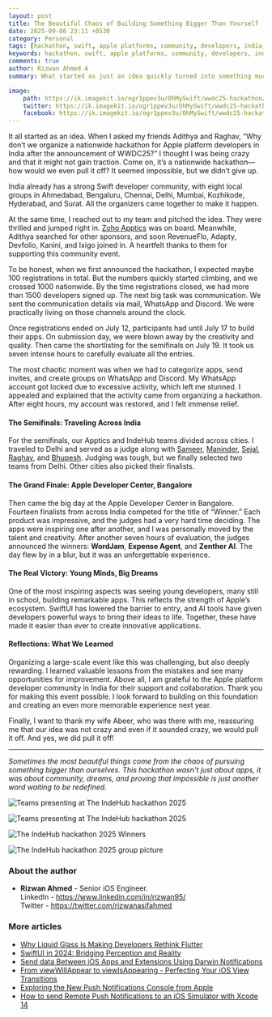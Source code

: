 ```yaml
---
layout: post
title: The Beautiful Chaos of Building Something Bigger Than Yourself
date: 2025-09-06 23:11 +0530
category: Personal
tags: [hackathon, swift, apple platforms, community, developers, india, wwdc25]
keywords: hackathon, swift, apple platforms, community, developers, india, wwdc, apple developer center, bangalore
comments: true
author: Rizwan Ahmed A
summary: What started as just an idea quickly turned into something much bigger. The story of organizing India's nationwide hackathon for Apple platform developers - from crazy suggestion to inspiring reality.

image:
    path: https://ik.imagekit.io/ogr1ppev3u/OhMySwift/wwdc25-hackathon/facebook.png
    twitter: https://ik.imagekit.io/ogr1ppev3u/OhMySwift/wwdc25-hackathon/twitter.png
    facebook: https://ik.imagekit.io/ogr1ppev3u/OhMySwift/wwdc25-hackathon/facebook.png
---
```


It all started as an idea. When I asked my friends Adithya and Raghav, “Why don’t we organize a nationwide hackathon for Apple platform developers in India after the announcement of WWDC25?” I thought I was being crazy and that it might not gain traction. Come on, it’s a nationwide hackathon—how would we even pull it off? It seemed impossible, but we didn’t give up. 

India already has a strong Swift developer community, with eight local groups in Ahmedabad, Bengaluru, Chennai, Delhi, Mumbai, Kozhikode, Hyderabad, and Surat. All the organizers came together to make it happen.

At the same time, I reached out to my team and pitched the idea. They were thrilled and jumped right in. [Zoho Apptics](https://zoho.com/apptics) was on board. Meanwhile, Adithya searched for other sponsors, and soon RevenueFlo, Adapty, Devfolio, Kanini, and Ixigo joined in. A heartfelt thanks to them for supporting this community event.

To be honest, when we first announced the hackathon, I expected maybe 100 registrations in total. But the numbers quickly started climbing, and we crossed 1000 nationwide. By the time registrations closed, we had more than 1500 developers signed up. The next big task was communication. We sent the communication details via mail, WhatsApp and Discord. We were practically living on those channels around the clock.

Once registrations ended on July 12, participants had until July 17 to build their apps. On submission day, we were blown away by the creativity and quality. Then came the shortlisting for the semifinals on July 19. It took us seven intense hours to carefully evaluate all the entries.

The most chaotic moment was when we had to categorize apps, send invites, and create groups on WhatsApp and Discord. My WhatsApp account got locked due to excessive activity, which left me stunned. I appealed and explained that the activity came from organizing a hackathon. After eight hours, my account was restored, and I felt immense relief.

#### The Semifinals: Traveling Across India

For the semifinals, our Apptics and IndeHub teams divided across cities. I traveled to Delhi and served as a judge along with [Sameer](https://www.linkedin.com/in/sameer-rajadnya/), [Maninder](https://www.linkedin.com/in/manindersinghh/), [Sejal](https://www.linkedin.com/in/sejallkhanna/), [Raghav](https://www.linkedin.com/in/sforsethi/), and [Bhupesh](https://www.linkedin.com/in/bhupesh-pruthi-365b5319a/). Judging was tough, but we finally selected two teams from Delhi. Other cities also picked their finalists.

#### The Grand Finale: Apple Developer Center, Bangalore

Then came the big day at the Apple Developer Center in Bangalore. Fourteen finalists from across India competed for the title of “Winner.” Each product was impressive, and the judges had a very hard time deciding. The apps were inspiring one after another, and I was personally moved by the talent and creativity. After another seven hours of evaluation, the judges announced the winners: **WordJam**, **Expense Agent**, and **Zenther AI**. The day flew by in a blur, but it was an unforgettable experience.

#### The Real Victory: Young Minds, Big Dreams

One of the most inspiring aspects was seeing young developers, many still in school, building remarkable apps. This reflects the strength of Apple’s ecosystem. SwiftUI has lowered the barrier to entry, and AI tools have given developers powerful ways to bring their ideas to life. Together, these have made it easier than ever to create innovative applications.

#### Reflections: What We Learned

Organizing a large-scale event like this was challenging, but also deeply rewarding. I learned valuable lessons from the mistakes and see many opportunities for improvement. Above all, I am grateful to the Apple platform developer community in India for their support and collaboration. Thank you for making this event possible. I look forward to building on this foundation and creating an even more memorable experience next year.

Finally, I want to thank my wife Abeer, who was there with me, reassuring me that our idea was not crazy and even if it sounded crazy, we would pull it off. And yes, we did pull it off!

---

*Sometimes the most beautiful things come from the chaos of pursuing something bigger than ourselves. This hackathon wasn't just about apps, it was about community, dreams, and proving that impossible is just another word waiting to be redefined.*

![Teams presenting at The IndeHub hackathon 2025](https://ik.imagekit.io/ogr1ppev3u/IndeHub/IMG_4861_5yQs_Q-JK.jpg?updatedAt=1757234779122&style=centerme)

![Teams presenting at The IndeHub hackathon 2025](https://ik.imagekit.io/ogr1ppev3u/IndeHub/IMG_2209_2cYRRfDQv4.jpg?updatedAt=1757234762226&style=centerme)

![The IndeHub hackathon 2025 Winners](https://ik.imagekit.io/ogr1ppev3u/IndeHub/IMG_2252_Q-fiqjsHY.jpeg?updatedAt=1757234737669&style=centerme)

![The IndeHub hackathon 2025 group picture](https://ik.imagekit.io/ogr1ppev3u/IndeHub/IMG_8372_1ZOz42yAs.jpeg?updatedAt=1757234798144&style=centerme)


### About the author

- **Rizwan Ahmed** - Senior iOS Engineer. 
<br> LinkedIn - <https://www.linkedin.com/in/rizwan95/>
<br> Twitter - <https://twitter.com/rizwanasifahmed>

### More articles

- [Why Liquid Glass Is Making Developers Rethink Flutter](/blog/2025/06/29/why-liquid-glass-is-making-developers-rethink-flutter/)
- [SwiftUI in 2024: Bridging Perception and Reality](/blog/2024/08/16/swiftui-in-2024-bridging-perception-and-reality/)
- [Send data Between iOS Apps and Extensions Using Darwin Notifications](/blog/2024/08/28/send-data-between-ios-apps-and-extensions-using-darwin-notifications/)
- [From viewWillAppear to viewIsAppearing - Perfecting Your iOS View Transitions](/blog/2023/09/17/from-viewwillappear-to-viewisappearing-perfecting-your-ios-view-transitions/)
- [Exploring the New Push Notifications Console from Apple](/blog/2023/06/19/exploring-the-new-push-notifications-console-from-apple/)
- [How to send Remote Push Notifications to an iOS Simulator with Xcode 14](/blog/2023/05/28/testing-remote-push-notifications-in-ios-simulator-with-xcode-14/)
